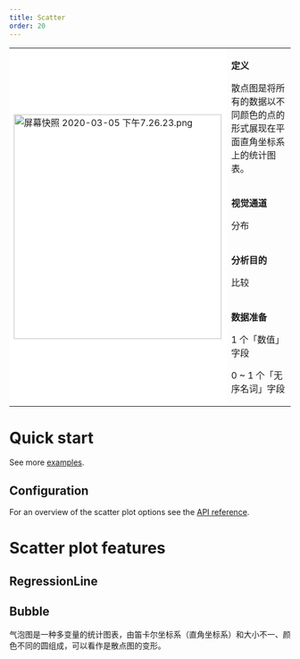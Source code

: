 ```yaml
---
title: Scatter
order: 20
---
```


<div class="manual-docs">

 <div data-card-type="block" data-lake-card="table" id="pLwYV" class="">
    <table class="lake-table" style="width: 100%; outline: none; border-collapse: collapse;">
      <colgroup>
        <col width="395" span="1">
        <col width="340" span="1">
      </colgroup>
      <tbody>
        <tr style="height: 33px;">
          <td colspan="1" rowspan="4" style="background:#fff">
            <img data-role="image" src="https://gw.alipayobjects.com/mdn/rms_d314dd/afts/img/A*A9l6TqZB2v4AAAAAAAAAAABkARQnAQ" alt="屏幕快照 2020-03-05 下午7.26.23.png" style="border: none; box-shadow: none; width: 372px; height: 402px; visibility: visible;">
          </td>
          <td class="style1">
          <p><strong>定义</strong></p>
            <p><span class="lake-fontsize-12">散点图是将所有的数据以不同颜色的点的形式展现在平面直角坐标系上的统计图表。</span></p>
          </td>
        </tr>
        <tr style="height: 33px;">
          <td class="style1">
            <p><strong>视觉通道</strong></p>
            <p><span class="lake-fontsize-12">分布</span></p>
          </td>
        </tr>
        <tr style="height: 33px;">
          <td colspan="1">
            <p><strong>分析目的</strong></p>
            <p><span class="lake-fontsize-12">比较</span></p>
          </td>
        </tr>
        <tr style="height: 33px;">
          <td colspan="1">
            <p><strong>数据准备</strong></p>
            <p><span class="lake-fontsize-12">1 个「数值」字段</span></p>
               <p><span class="lake-fontsize-12">0 ~ 1 个「无序名词」字段</span></p>
          </td>
        </tr>
      </tbody>
    </table>
  </div>

# Quick start

<playground path='scatter/scatter/demo/color-mapping.ts' rid='rect1'></playground>

See more <a href="/en/examples/scatter/scatter" target='blank'>examples</a>.

## Configuration

For an overview of the scatter plot options see the [API reference](/en/docs/api/plots/scatter).

# Scatter plot features

## RegressionLine

<playground path='scatter/scatter/scatter/demo/line.ts' rid='rect2'></playground>

## Bubble

气泡图是一种多变量的统计图表，由笛卡尔坐标系（直角坐标系）和大小不一、颜色不同的圆组成，可以看作是散点图的变形。

<playground path='scatter/bubble/demo/quadrant.ts' rid='rect3'></playground>

</div>